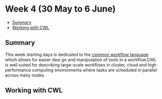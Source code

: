 # Week 4 (30 May to 6 June)

- [Summary](#summary)
- [Working with CWL](#working-with-cwl)



## Summary

This week starting days is dedicated to the [common workflow language](https://www.commonwl.org/) which allows for easier desi
gn and manipulation of tools in a workflow.CWL is well suited for describing large-scale workflows in cluster, cloud and high 
performance computing environments where tasks are scheduled in parallel across many nodes.


## Working with CWL


